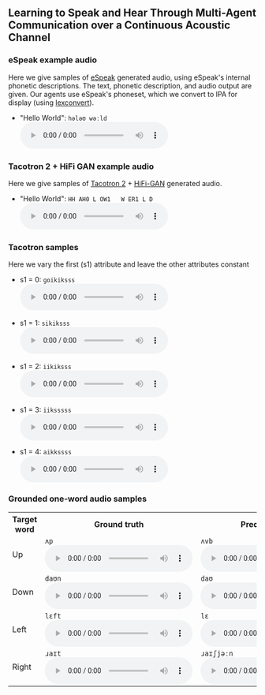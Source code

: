 ## Learning to Speak and Hear Through Multi-Agent Communication over a Continuous Acoustic Channel

### eSpeak example audio
Here we give samples of [eSpeak](http://espeak.sourceforge.net/) generated audio, using eSpeak's internal phonetic descriptions. The text, phonetic description, and audio output are given. Our agents use eSpeak's phoneset, which we convert to IPA for display (using [lexconvert](http://ssb22.user.srcf.net/gradint/lexconvert.html)).

- "Hello World": `hələʊ wəːld`<br>
  <audio controls>
    <source src="assets/audio/hello_world.wav" type="audio/wav">
  </audio>

### Tacotron 2 + HiFi GAN example audio
Here we give samples of [Tacotron 2](https://github.com/NVIDIA/tacotron2) + [HiFi-GAN](https://github.com/jik876/hifi-gan) generated audio.

- "Hello World": `HH AH0 L OW1   W ER1 L D`<br>
  <audio controls>
    <source src="assets/audio/hello_world_taco.wav" type="audio/wav">
  </audio>

### Tacotron samples
Here we vary the first (s1) attribute and leave the other attributes constant

<!-- - Concept 0: `ggn.e:`<br> -->
- s1 = 0: `ɡoikiksss`<br>
  <audio controls>
    <source src="assets/audio/oikiksss.wav" type="audio/wav">
  </audio>
<!-- - Concept 1: `sikiksss`<br> -->
- s1 = 1: `sikiksss`<br>
  <audio controls>
    <source src="assets/audio/sikiksss.wav" type="audio/wav">
  </audio>
<!-- - Concept 2: `iikiksss`<br> -->
- s1 = 2: `iikiksss`<br>
  <audio controls>
    <source src="assets/audio/iikiksss.wav" type="audio/wav">
  </audio>
<!-- - Concept 3: `iiksssss`<br> -->
- s1 = 3: `iiksssss`<br>
  <audio controls>
    <source src="assets/audio/iiksssss.wav" type="audio/wav">
  </audio>

- s1 = 4: `aikkssss`<br>
  <audio controls>
    <source src="assets/audio/aikkssss.wav" type="audio/wav">
  </audio>

<!--
### Ungrounded two-concept audio samples

<table style="left: -50px; width: 120%; position: relative;">
  <tr>
    <td colspan="2" rowspan="2"></td>
    <th colspan="4">s1</th>
  </tr>
  <tr>
    <th>0</th>
    <th>1</th>
    <th>2</th>
    <th>3</th>
  </tr>
  <tr>
    <th rowspan="4">s2</th>
    <th>0</th>
    <td><code>nnʎɣɣx</code><br>
      <audio controls style="width: 175px;">
        <source src="assets/audio/upred2_00.wav" type="audio/wav">
      </audio>
    </td>
    <td><code>ðʎʎççç</code><br>
      <audio controls style="width: 175px;">
        <source src="assets/audio/upred2_10.wav" type="audio/wav">
      </audio>
    </td>
    <td><code>nsspxx</code><br>
      <audio controls style="width: 175px;">
        <source src="assets/audio/upred2_20.wav" type="audio/wav">
      </audio>
    </td>
    <td><code>nnssss</code><br>
      <audio controls style="width: 175px;">
        <source src="assets/audio/upred2_30.wav" type="audio/wav">
      </audio>
    </td>
  </tr>
  <tr>
    <th>1</th>
    <td><code>jʎʎeee</code><br>
      <audio controls style="width: 175px;">
        <source src="assets/audio/upred2_01.wav" type="audio/wav">
      </audio>
    </td>
    <td><code>əəʀʀee</code><br>
      <audio controls style="width: 175px;">
        <source src="assets/audio/upred2_11.wav" type="audio/wav">
      </audio>
    </td>
    <td><code>wwwxxx</code><br>
      <audio controls style="width: 175px;">
        <source src="assets/audio/upred2_21.wav" type="audio/wav">
      </audio>
    </td>
    <td><code>sssəəə</code><br>
      <audio controls style="width: 175px;">
        <source src="assets/audio/upred2_31.wav" type="audio/wav">
      </audio>
    </td>
  </tr>
  <tr>
    <th>2</th>
    <td><code>jjʎʎːː</code><br>
      <audio controls style="width: 175px;">
        <source src="assets/audio/upred2_02.wav" type="audio/wav">
      </audio>
    </td>
    <td><code>ðpʎʎjː</code><br>
      <audio controls style="width: 175px;">
        <source src="assets/audio/upred2_12.wav" type="audio/wav">
      </audio>
    </td>
    <td><code>ðwppçx</code><br>
      <audio controls style="width: 175px;">
        <source src="assets/audio/upred2_22.wav" type="audio/wav">
      </audio>
    </td>
    <td><code>enɣsss</code><br>
      <audio controls style="width: 175px;">
        <source src="assets/audio/upred2_32.wav" type="audio/wav">
      </audio>
    </td>
  </tr>
  <tr>
    <th>3</th>
    <td><code>jjʎːːː</code><br>
      <audio controls style="width: 175px;">
        <source src="assets/audio/upred2_03.wav" type="audio/wav">
      </audio>
    </td>
    <td><code>ɣððpːː</code><br>
      <audio controls style="width: 175px;">
        <source src="assets/audio/upred2_13.wav" type="audio/wav">
      </audio>
    </td>
    <td><code>ɣjxxxp</code><br>
      <audio controls style="width: 175px;">
        <source src="assets/audio/upred2_23.wav" type="audio/wav">
      </audio>
    </td>
    <td><code>ɣssːːː</code><br>
      <audio controls style="width: 175px;">
        <source src="assets/audio/upred2_33.wav" type="audio/wav">
      </audio>
    </td>
  </tr>
</table>-->

### Grounded one-word audio samples

<table>
  <tr>
    <th>Target word</th>
    <th>Ground truth</th>
    <th>Predicted phones</th>
  </tr>
  <tr>
    <td>Up</td>
<!--     <td><code>Vp</code><br> -->
    <td><code>ʌp</code><br>
      <audio controls>
        <source src="assets/audio/es_up.wav" type="audio/wav">
      </audio>
    </td>
<!--     <td><code>VvB</code><br> -->
    <td><code>ʌvb</code><br>
      <audio controls>
        <source src="assets/audio/pred_up.wav" type="audio/wav">
      </audio>
    </td>
  </tr>
  <tr>
    <td>Down</td>
<!--     <td><code>daUn</code><br> -->
    <td><code>daʊn</code><br>
      <audio controls>
        <source src="assets/audio/es_down.wav" type="audio/wav">
      </audio>
    </td>
<!--     <td><code>daU</code><br> -->
    <td><code>daʊ</code><br>
      <audio controls>
        <source src="assets/audio/pred_down.wav" type="audio/wav">
      </audio>
    </td>
  </tr>
  <tr>
    <td>Left</td>
<!--     <td><code>lEft</code><br> -->
    <td><code>lɛft</code><br>
      <audio controls>
        <source src="assets/audio/es_left.wav" type="audio/wav">
      </audio>
    </td>
<!--     <td><code>lE</code><br> -->
    <td><code>lɛ</code><br>
      <audio controls>
        <source src="assets/audio/pred_left.wav" type="audio/wav">
      </audio>
    </td>
  </tr>
  <tr>
    <td>Right</td>
<!--     <td><code>raIt</code><br> -->
    <td><code>ɹaɪt</code><br>
      <audio controls>
        <source src="assets/audio/es_right.wav" type="audio/wav">
      </audio>
    </td>
<!--     <td><code>raISjn</code><br> -->
    <td><code>ɹaɪʃjəːn</code><br>
      <audio controls>
        <source src="assets/audio/pred_right.wav" type="audio/wav">
      </audio>
    </td>
  </tr>
</table>
